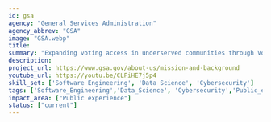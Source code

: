 ```yaml
---
id: gsa
agency: "General Services Administration"
agency_abbrev: "GSA"
image: "GSA.webp"
title: 
summary: "Expanding voting access in underserved communities through Vote.gov; simplifying access to life-saving benefits and services on USAGov; supporting ideas from federal employees about how technology can improve customer experience through 10x; and helping secure Login.gov from cybersecurity threats."
description: 
project_url: https://www.gsa.gov/about-us/mission-and-background
youtube_url: https://youtu.be/CLFiHE7j5p4
skill_set: ['Software Engineering', 'Data Science', 'Cybersecurity']
tags: ['Software_Engineering','Data_Science', 'Cybersecurity','Public_experience']
impact_area: ["Public experience"]
status: ["current"]
---
```


